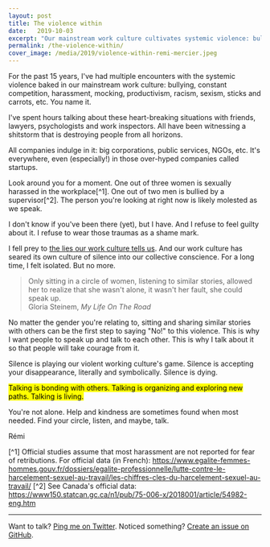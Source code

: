 ```yaml
---
layout: post
title: The violence within
date:   2019-10-03
excerpt: "Our mainstream work culture cultivates systemic violence: bullying, constant competition, sexism, etc. You name it. What if talking about could empower and protect us?"
permalink: /the-violence-within/
cover_image: /media/2019/violence-within-remi-mercier.jpeg
---
```


For the past 15 years, I've had multiple encounters with the systemic violence baked in our mainstream work culture: bullying, constant competition, harassment, mocking, productivism, racism, sexism, sticks and carrots, etc. You name it.

I've spent hours talking about these heart-breaking situations with friends, lawyers, psychologists and work inspectors. All have been witnessing a shitstorm that is destroying people from all horizons.

All companies indulge in it: big corporations, public services, NGOs, etc. It's everywhere, even (especially!) in those over-hyped companies called startups.

Look around you for a moment. One out of three women is sexually harassed in the workplace[^1]. One out of two men is bullied by a supervisor[^2]. The person you're looking at right now is likely molested as we speak.

I don't know if you've been there (yet), but I have. And I refuse to feel guilty about it. I refuse to wear those traumas as a shame mark.

I fell prey to [the lies our work culture tells us](https://dev.to/ronsoak/the-lies-and-lack-of-self-respect-that-lead-to-burnout-5007). And our work culture has seared its own culture of silence into our collective conscience. For a long time, I felt isolated. But no more.

<blockquote>Only sitting in a circle of women, listening to similar stories, allowed her to realize that she wasn't alone, it wasn't her fault, she could speak up. <footer>Gloria Steinem, <cite>My Life On The Road</cite></footer></blockquote>

No matter the gender you're relating to, sitting and sharing similar stories with others can be the first step to saying "No!" to this violence. This is why I want people to speak up and talk to each other. This is why I talk about it so that people will take courage from it.

Silence is playing our violent working culture's game. Silence is accepting your disappearance, literally and symbolically. Silence is dying.

<mark>Talking is bonding with others. Talking is organizing and exploring new paths. Talking is living.</mark>

You're not alone. Help and kindness are sometimes found when most needed. Find your circle, listen, and maybe, talk.

Rémi

[^1] Official studies assume that most harassment are not reported for fear of retributions. For official data (in French): https://www.egalite-femmes-hommes.gouv.fr/dossiers/egalite-professionnelle/lutte-contre-le-harcelement-sexuel-au-travail/les-chiffres-cles-du-harcelement-sexuel-au-travail/
[^2] See Canada's official data: https://www150.statcan.gc.ca/n1/pub/75-006-x/2018001/article/54982-eng.htm

---

Want to talk? [Ping me on Twitter](https://twitter.com/mercier_remi). Noticed something? [Create an issue on GitHub](https://github.com/merciremi/remicodes/issues/new).
